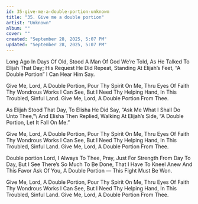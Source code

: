 ```yaml
---
id: 35-give-me-a-double-portion-unknown
title: "35. Give me a double portion"
artist: "Unknown"
album: ""
cover: ""
created: "September 28, 2025, 5:07 PM"
updated: "September 28, 2025, 5:07 PM"
---
```


Long Ago In Days Of Old, Stood A Man Of God We’re Told, As He Talked To Elijah That Day; His Request He Did Repeat, Standing At Elijah’s Feet,
“A Double Portion” I Can Hear Him Say.

Give Me, Lord, A Double Portion, Pour Thy Spirit On Me, Thru Eyes Of Faith Thy Wondrous Works I Can See,
But I Need Thy Helping Hand, In This Troubled, Sinful Land. Give Me, Lord, A Double Portion From Thee.

As Elijah Stood That Day, To Elisha He Did Say, “Ask Me What I Shall Do Unto Thee,”\ And Elisha Then Replied, Walking At Elijah’s Side, “A Double Portion, Let It Fall On Me.”

Give Me, Lord, A Double Portion, Pour Thy Spirit On Me, Thru Eyes Of Faith Thy Wondrous Works I Can See,
But I Need Thy Helping Hand, In This Troubled, Sinful Land. Give Me, Lord, A Double Portion From Thee.

Double portion Lord, I Always To Thee, Pray, Just For Strength From Day To Day, But I See There’s So Much To Be Done, That I Have To Kneel Anew And This Favor Ask Of You, A Double Portion — This Fight Must Be Won.

Give Me, Lord, A Double Portion, Pour Thy Spirit On Me, Thru Eyes Of Faith Thy Wondrous Works I Can See,
But I Need Thy Helping Hand, In This Troubled, Sinful Land. Give Me, Lord, A Double Portion From Thee.